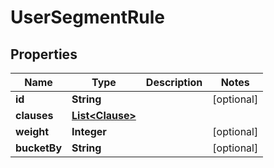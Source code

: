 

# UserSegmentRule


## Properties

| Name | Type | Description | Notes |
|------------ | ------------- | ------------- | -------------|
|**id** | **String** |  |  [optional] |
|**clauses** | [**List&lt;Clause&gt;**](Clause.md) |  |  |
|**weight** | **Integer** |  |  [optional] |
|**bucketBy** | **String** |  |  [optional] |



